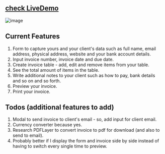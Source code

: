 
## [check LiveDemo](https://unavar-invoice-generator.vercel.app/)

![image](https://github.com/Salah-XD/invoice-generator/assets/97298001/ed413f92-e02d-4149-8263-3598c120e0b3)


## Current Features

1. Form to capture yours and your client's data such as full name, email address, physical address, website and your bank account details.
2. Input invoice number, invoice date and due date.
3. Create invoice table - add, edit and remove items from your table.
4. See the total amount of items in the table.
5. Write additional notes to your client such as how to pay, bank details and so on and so forth.
6. Preview your invoice.
7. Print your invoice.


## Todos (additional features to add)

1. Modal to send invoice to client's email - so, add input for client email.
2. Currency converter because yes.
3. Research PDFLayer to convert invoice to pdf for download (and also to send to email).
4. Probably better if I display the form and invoice side by side instead of having to switch every single time to preview.


